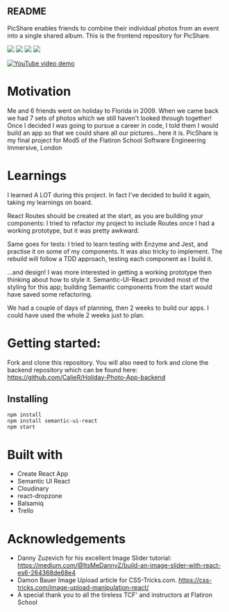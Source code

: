 ## README

PicShare enables friends to combine their individual photos from an event into a single shared album.
This is the frontend repository for PicShare.

![](https://media.giphy.com/media/5QPbsovgF2vzmnJ8Kb/giphy.gif)
![](https://media.giphy.com/media/wsTyZ6hHSKoo2MP3Hr/giphy.gif)
![](https://media.giphy.com/media/9DegZAsZSTEWE0gwVs/giphy.gif)
![](https://media.giphy.com/media/EExX2VGaF8mq7muPIt/giphy.gif)

[![YouTube video demo](http://img.youtube.com/vi/zJOcueH0bjY&feature=youtu.be/0.jpg)](http://www.youtube.com/watch?v=zJOcueH0bjY&feature=youtu.be)

# Motivation

Me and 6 friends went on holiday to Florida in 2009. When we came back we had 7 sets of photos which we still haven't looked through together! Once I decided I was going to pursue a career in code, I told them I would build an app so that we could share all our pictures...here it is.
PicShare is my final project for Mod5 of the Flatiron School Software Engineering Immersive, London

# Learnings

I learned A LOT during this project. In fact I've decided to build it again, taking my learnings on board.

React Routes should be created at the start, as you are building your components:
I tried to refactor my project to include Routes once I had a working prototype, but it was pretty awkward.

Same goes for tests:
I tried to learn testing with Enzyme and Jest, and practise it on some of my components. It was also tricky to implement.
The rebuild will follow a TDD approach, testing each component as I build it.

...and design!
I was more interested in getting a working prototype then thinking about how to style it.
Semantic-UI-React provided most of the styling for this app; building Semantic components from the start would have saved some refactoring.

We had a couple of days of planning, then 2 weeks to build our apps. I could have used the whole 2 weeks just to plan.

# Getting started:

Fork and clone this repository. You will also need to fork and clone the backend repository which can be found here: https://github.com/CalieR/Holiday-Photo-App-backend

## Installing

```
npm install
npm install semantic-ui-react
npm start

```

# Built with

- Create React App
- Semantic UI React
- Cloudinary
- react-dropzone
- Balsamiq
- Trello

# Acknowledgements

- Danny Zuzevich for his excellent Image Slider tutorial: https://medium.com/@ItsMeDannyZ/build-an-image-slider-with-react-es6-264368de68e4
- Damon Bauer Image Upload article for CSS-Tricks.com. https://css-tricks.com/image-upload-manipulation-react/
- A special thank you to all the tireless TCF' and instructors at Flatiron School

